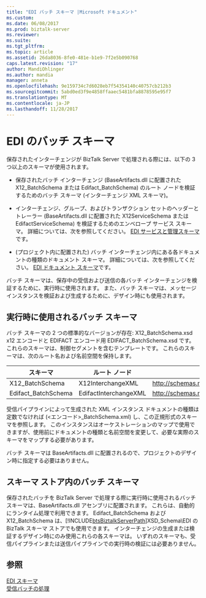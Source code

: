 ```yaml
---
title: "EDI バッチ スキーマ |Microsoft ドキュメント"
ms.custom: 
ms.date: 06/08/2017
ms.prod: biztalk-server
ms.reviewer: 
ms.suite: 
ms.tgt_pltfrm: 
ms.topic: article
ms.assetid: 26da8036-8fe0-481e-b1e9-7f2e5b090768
caps.latest.revision: "17"
author: MandiOhlinger
ms.author: mandia
manager: anneta
ms.openlocfilehash: 9e159734c7d6028eb7f54354140c40757cb212b3
ms.sourcegitcommit: 5abd0ed3f9e4858ffaaec5481bfa8878595e95f7
ms.translationtype: MT
ms.contentlocale: ja-JP
ms.lasthandoff: 11/28/2017
---
```

# <a name="edi-batch-schemas"></a>EDI のバッチ スキーマ
保存されたインターチェンジが BizTalk Server で処理される際には、以下の 3 つ以上のスキーマが使用されます。  
  
-   保存されたバッチ インターチェンジ (BaseArtifacts.dll に配置された X12_BatchSchema または Edifact_BatchSchema) のルート ノードを検証するためのバッチ スキーマ (インターチェンジ XML スキーマ)。  
  
-   インターチェンジ、グループ、およびトランザクション セットのヘッダーとトレーラー (BaseArtifacts.dll に配置された X12ServiceSchema または EdifactServiceSchema) を検証するためのエンベロープ サービス スキーマ。 詳細については、次を参照してください。 [EDI サービスと管理スキーマ](../core/edi-service-and-control-schemas.md)です。  
  
-   (プロジェクト内に配置された) バッチ インターチェンジ内にある各ドキュメントの種類のドキュメント スキーマ。 詳細については、次を参照してください。 [EDI ドキュメント スキーマ](../core/edi-document-schemas.md)です。  
  
 バッチ スキーマは、保存中の受信および送信の各バッチ インターチェンジを検証するために、実行時に使用されます。 また、バッチ スキーマは、メッセージ インスタンスを検証および生成するために、デザイン時にも使用されます。  
  
## <a name="batch-schemas-used-at-runtime"></a>実行時に使用されるバッチ スキーマ  
 バッチ スキーマの 2 つの標準的なバージョンが存在: X12_BatchSchema.xsd x12 エンコードと EDIFACT エンコード用 EDIFACT_BatchSchema.xsd です。 これらのスキーマは、制御セグメントを含むテンプレートです。 これらのスキーマは、次のルート名および名前空間を保持します。  
  
|スキーマ|ルート ノード|名前空間|  
|------------|---------------|---------------|  
|X12_BatchSchema|X12InterchangeXML|http://schemas.microsoft.com/Edi/X12_BatchSchema|  
|Edifact_BatchSchema|EdifactInterchangeXML|http://schemas.microsoft.com/Edi/Edifact|  
  
 受信パイプラインによって生成された XML インスタンス ドキュメントの種類は定数でなければ (\<エンコード\>_BatchSchema.xml) し、この正規形式のスキーマを参照します。 このインスタンスはオーケストレーションのマップで使用できますが、使用前にドキュメントの種類と名前空間を変更して、必要な実際のスキーマをマップする必要があります。  
  
 バッチ スキーマは BaseArtifacts.dll に配置されるので、プロジェクトのデザイン時に指定する必要はありません。  
  
## <a name="batch-schemas-in-the-schema-store"></a>スキーマ ストア内のバッチ スキーマ  
 保存されたバッチを BizTalk Server で処理する際に実行時に使用されるバッチ スキーマは、BaseArtifacts.dll アセンブリに配置されます。 これらは、自動的にランタイム処理で利用できます。 Edifact_BatchSchema および X12_BatchSchema は、[!INCLUDE[btsBiztalkServerPath](../includes/btsbiztalkserverpath-md.md)]XSD_Schema\EDI の BizTalk スキーマ ストアでも使用できます。 インターチェンジの生成または検証するデザイン時にのみ使用これらの各スキーマは。 いずれのスキーマも、受信パイプラインまたは送信パイプラインでの実行時の検証には必要ありません。  
  
## <a name="see-also"></a>参照  
 [EDI スキーマ](../core/edi-schemas.md)   
 [受信バッチの処理](../core/processing-incoming-batches.md)